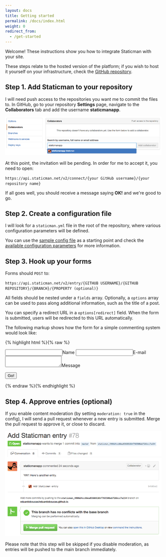 ```yaml
---
layout: docs
title: Getting started
permalink: /docs/index.html
weight: 0
redirect_from:
  - /get-started
---
```

Welcome! These instructions show you how to integrate Staticman with your site.

These steps relate to the hosted version of the platform; if you wish to host it yourself on your infrastructure, check the [GitHub repository](https://github.com/eduardoboucas/staticman).

## Step 1. Add Staticman to your repository

I will need push access to the repositories you want me to commit the files to. In GitHub, go to your repository **Settings** page, navigate to the **Collaborators** tab and add the username **staticmanapp**.

![Step 1](/assets/images/get-started/step1.png)

At this point, the invitation will be pending. In order for me to accept it, you need to open:

`https://api.staticman.net/v2/connect/{your GitHub username}/{your repository name}`

If all goes well, you should receive a message saying **OK!** and we're good to go.

## Step 2. Create a configuration file

I will look for a `staticman.yml` file in the root of the repository, where various configuration parameters will be defined.

You can use the [sample config file](https://github.com/eduardoboucas/staticman/blob/master/staticman.sample.yml) as a starting point and check the [available configuration parameters](/docs/configuration) for more information.

## Step 3. Hook up your forms

Forms should `POST` to:

`https://api.staticman.net/v2/entry/{GITHUB USERNAME}/{GITHUB REPOSITORY}/{BRANCH}/{PROPERTY (optional)}`

All fields should be nested under a `fields` array. Optionally, a `options` array can be used to pass along additional information, such as the title of a post.

You can specify a redirect URL in a `options[redirect]` field. When the form is submitted, users will be redirected to this URL automatically.

The following markup shows how the form for a simple commenting system would look like:

{% highlight html %}{% raw %}
<form method="POST" action="https://api.staticman.net/v2/entry/eduardoboucas/staticman/gh-pages/comments">
  <input name="options[redirect]" type="hidden" value="https://my-site.com">
  <!-- e.g. "2016-01-02-this-is-a-post" -->
  <input name="options[slug]" type="hidden" value="{{ page.slug }}">
  <label><input name="fields[name]" type="text">Name</label>
  <label><input name="fields[email]" type="email">E-mail</label>
  <label><textarea name="fields[message]"></textarea>Message</label>
  
  <button type="submit">Go!</button>
</form>
{% endraw %}{% endhighlight %}

## Step 4. Approve entries (optional)

If you enable content moderation (by setting `moderation: true` in the config), I will send a pull request whenever a new entry is submitted. Merge the pull request to approve it, or close to discard.

![Step 2](/assets/images/get-started/step2.png)

Please note that this step will be skipped if you disable moderation, as entries will be pushed to the main branch immediately.
